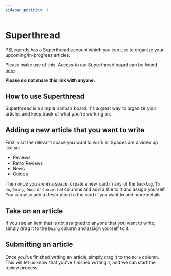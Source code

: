 ```yaml
---
sidebar_position: 1
---
```


# Superthread

PSLegends has a Superthread account which you can use to organize your upcoming/in-progress articles.

Please make use of this. Access to our Superthread board can be found [here](https://app.superthread.com/pslegends/space-2/boards).

**Please do not share this link with anyone.**

## How to use Superthread

Superthread is a simple Kanban board. It's a great way to organize your articles and keep track of what you're working on.

## Adding a new article that you want to write

First, visit the relevant space you want to work in. Spaces are divided up like so:

- Reviews
- Retro Reviews
- News
- Guides

Then once you are in a space, create a new card in any of the `Backlog`, `To do`, `Doing`, `Done` or `Cancelled` columns and add a title to it and assign yourself. You can also add a description to the card if you want to add more details.

## Take on an article

If you see an item that is not assigned to anyone that you want to write, simply drag it to the `Doing` column and assign yourself to it.

## Submitting an article

Once you've finished writing an article, simply drag it to the `Done` column. This will let us know that you've finished writing it, and we can start the review process.